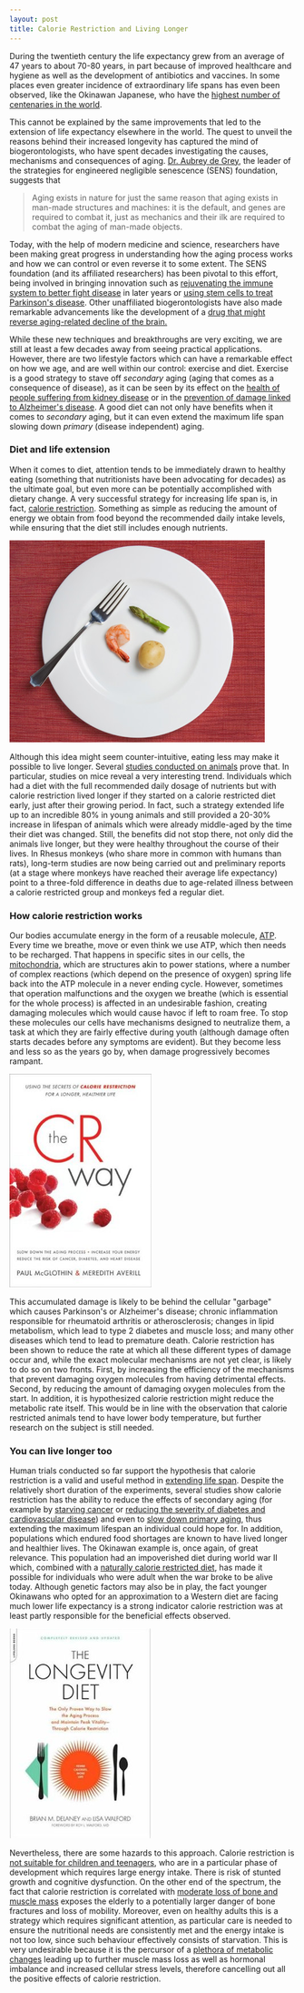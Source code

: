 ```yaml
---
layout: post
title: Calorie Restriction and Living Longer
---
```


<p>
During the twentieth century the life expectancy grew
from an average of 47 years to about 70-80 years, in part because of
improved healthcare and hygiene as well as the development of
antibiotics and vaccines. In some places even greater incidence
of extraordinary life spans has even been observed, like the
Okinawan Japanese, who have
the <a href="http://edition.cnn.com/2008/HEALTH/12/02/okinawa.aging/index.html">
  highest number of centenaries in the world</a>.
</p>

<p>This cannot be
explained by the same improvements that led to the extension of life
expectancy elsewhere in the world. The quest to unveil the reasons
behind their increased longevity has captured the mind of
biogerontologists, who have spent
decades investigating the causes, mechanisms and consequences of
aging.
<a href="http://www.javiertordable.com/modern-quest-for-immortality/">
  Dr. Aubrey de Grey</a>, the leader of the strategies for engineered negligible
senescence (SENS) foundation, suggests that
</p>


> Aging exists in nature for just the same reason that aging exists
> in man-made structures and machines: it is the default, and genes
> are required to combat it, just as mechanics and their ilk are
> required to combat the aging of man-made objects.


<p>
Today, with the help of modern medicine and science,
researchers have been making great progress in understanding how
the aging process works and how we can control or even reverse it
to some extent. The SENS foundation (and its affiliated researchers) has
been pivotal to this effort, being involved in bringing innovation
such
as <a href="http://sens.org/sens-research/extra-mural/projects/immunorejuvenation-at-arizona">rejuvenating
the immune system to better fight disease</a> in later years or
<a href="http://www.parkinsons.org.uk/about_us/news/news_items/all_news/stem_cells_through_the_nose.aspx">using
   stem cells to treat Parkinson's disease</a>. Other unaffiliated
biogerontologists have also made remarkable advancements like the
development of a
<a href="http://www.sciencedaily.com/releases/2011/12/111207113552.htm">drug
   that might reverse aging-related decline of the brain.</a>
</p>

<p>
While these new techniques and breakthroughs are very exciting, we are
still at least a few decades away from seeing practical applications.
However, there are two lifestyle factors which can have a remarkable
effect on how we age, and are well within our control: exercise and
diet. Exercise is a good strategy to stave off <em>secondary</em> aging
(aging that comes as a consequence of disease), as it can be seen by its
effect on
the <a href="http://www.sciencedaily.com/releases/2011/10/111004221112.htm">
health of people suffering from kidney disease</a> or in
the <a href="http://www.sciencedaily.com/releases/2011/08/110815095727.htm">
  prevention of damage linked to Alzheimer's disease</a>.
A good diet can not only have benefits when it comes to <em>secondary</em>
aging, but it can even extend the maximum life span slowing down
<em>primary</em> (disease independent) aging.
</p>

<h3>Diet and life extension</h3>

<p>
When it comes to diet, attention tends to be immediately drawn to
healthy eating (something that nutritionists have been advocating for
decades) as the ultimate goal, but even more can be potentially
accomplished with dietary change. A very successful strategy for
increasing life span is, in fact,
<a href="http://www.fightaging.org/archives/2001/11/calorie-restriction-explained.php">calorie restriction</a>.
Something as
simple as reducing the amount of energy we obtain from food beyond the
recommended daily intake levels, while ensuring that the diet still
includes enough nutrients.
</p>

<img src="/images/calorie-restriction.jpg"
  alt="Calorie restriction diet." />

<p>
Although this idea might seem counter-intuitive, eating less may make
it possible to live longer. Several
 <a href="http://news.sciencemag.org/sciencenow/2009/07/09-01.html">
studies conducted on animals</a> prove that. In particular, studies on
mice reveal a very interesting trend. Individuals which had a diet
with the full recommended daily dosage of nutrients but with calorie
restriction lived longer if they started on a calorie restricted diet
early, just after their growing period. In fact, such a strategy
extended life up to an incredible 80% in young animals and still
provided a 20-30% increase in lifespan of animals which were already
middle-aged by the time their diet was changed. Still, the benefits
did not stop there, not only did the animals live longer, but they
were healthy throughout the course of their lives. In Rhesus monkeys
(who share more in common with humans than rats), long-term studies
are now being carried out and preliminary reports (at a stage where
monkeys have reached their average life expectancy) point to a
three-fold difference in deaths due to age-related illness between a
calorie restricted group and monkeys fed a regular diet.
</p>


<h3>How calorie restriction works</h3>

<p>
Our bodies accumulate energy in the form of a reusable molecule,
<a href="http://en.wikipedia.org/wiki/Adenosine_triphosphate">ATP</a>. Every
time we breathe, move or even think we use ATP, which then needs to be
recharged. That happens in specific sites in our cells,
the <a href="http://en.wikipedia.org/wiki/Mitochondria">mitochondria</a>,
which are structures akin to power stations, where a number of
complex reactions (which depend on the presence of oxygen) spring life
back into the ATP molecule in a never ending cycle. However, sometimes
that operation malfunctions and the oxygen we breathe (which is
essential for the whole process) is affected in an undesirable
fashion, creating damaging molecules which would cause havoc if left
to roam free. To stop these molecules our cells have mechanisms
designed to neutralize them, a task at which they are fairly
effective during youth (although damage often starts decades before
any symptoms are evident). But they become less and less so as the years go
by, when damage progressively becomes rampant.
</p>

<a href="http://www.amazon.com/gp/product/B000XPRRTY/ref=as_li_tf_tl?ie=UTF8&tag=javitordblogo-20&linkCode=as2&camp=1789&creative=9325&creativeASIN=B000XPRRTY">
  <img src="/images/the-cr-way.jpg"
       alt="The CR Way book." />
</a>

<p>
This accumulated damage is likely to be behind the cellular
"garbage" which causes Parkinson's or Alzheimer's disease; chronic
inflammation responsible for rheumatoid arthritis or atherosclerosis;
changes in lipid metabolism, which lead to type 2 diabetes and muscle
loss; and many other diseases which tend to lead to premature
death. Calorie restriction has been shown to reduce the rate at which
all these different types of damage occur and, while the exact
molecular mechanisms are not yet clear, is likely to do so on two
fronts. First, by increasing the efficiency of the mechanisms that prevent
damaging oxygen molecules from having detrimental effects. Second, by
reducing the amount of damaging oxygen molecules from the start.
In addition, it is hypothesized calorie
restriction might reduce the metabolic rate itself. This would be in
line with the observation that calorie restricted animals tend to have
lower body temperature, but further research on the subject is still
needed.
</p>

<h3>You can live longer too</h3>

<p>
Human trials conducted so far support the hypothesis that calorie
restriction is a valid and useful method in
<a href="http://www.javiertordable.com/blog/2010/01/15/trascend-book-kurzweil-grossman">
  extending life span</a>.
 Despite the relatively short duration of the experiments,
several studies show calorie restriction has the ability to reduce the
effects of secondary aging
(for example by <a href="http://www.sciencedaily.com/releases/2010/07/100723112715.htm">starving
cancer</a>
or <a href="http://www.ecardiologynews.com/specialty-focus/hypertension/single-article-page/diabetes-calorie-restriction-yields-lasting-cardiac-benefit.html">
reducing the severity of diabetes and cardiovascular disease</a>) and even
to <a href="http://www.sciencedaily.com/releases/2006/05/060531164818.htm">slow
down primary aging</a>, thus extending the maximum lifespan an
individual could hope for. In addition, populations which endured
food shortages are known to have lived longer and healthier lives. The
Okinawan example is, once again, of great relevance. This
population had an impoverished diet during world war II which,
combined with
a <a href="http://en.wikipedia.org/wiki/Okinawa_diet">naturally
calorie restricted diet</a>, has made it possible for individuals who
were adult when the war broke to be alive today. Although genetic
factors may also be in play, the fact younger Okinawans who opted for
an approximation to a Western diet are facing much lower life
expectancy is a strong indicator calorie restriction was at least
partly responsible for the beneficial effects observed.
</p>

<a href="http://www.amazon.com/gp/product/B003P9XC6W/ref=as_li_tf_tl?ie=UTF8&tag=javitordblogo-20&linkCode=as2&camp=1789&creative=9325&creativeASIN=B003P9XC6W">
  <img src="/images/the-longevity-diet.jpg"
       alt="The longevity diet book." />
</a>

<p>
Nevertheless, there are some hazards to this approach. Calorie restriction
is <a href="http://en.wikipedia.org/wiki/Calorie_restriction#Not_for_the_young.2C_or_those_with_low_body_fat">
not suitable for children and teenagers</a>, who are in a particular
phase of development which requires large energy intake. There is
risk of stunted growth and cognitive dysfunction. On the other
end of the spectrum, the fact that calorie restriction is correlated
with <a href="http://en.wikipedia.org/wiki/Calorie_restriction#Musculoskeletal_losses">
moderate loss of bone and muscle mass</a> exposes the elderly to a potentially
larger danger of bone fractures and loss of mobility. Moreover,
even on healthy adults this is a strategy which requires significant
attention, as particular care is needed to ensure the nutritional
needs are consistently met and the energy intake is not too low, since
such behaviour effectively consists of starvation.
This is very undesirable because it is the percursor of a
<a href="http://en.wikipedia.org/wiki/Starvation_response">plethora of
metabolic changes</a> leading up to further muscle mass loss as well
as hormonal imbalance and increased cellular stress levels, therefore
cancelling out all the positive effects of calorie restriction.
</p>
